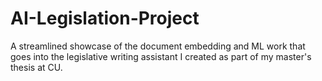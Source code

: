 # AI-Legislation-Project
A streamlined showcase of the document embedding and ML work that goes into the legislative writing assistant I created as part of my master's thesis at CU.
